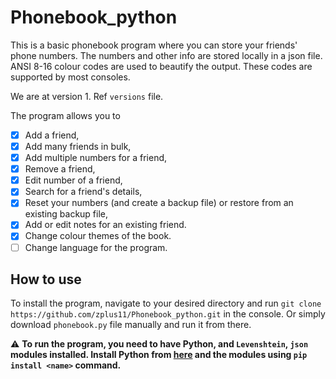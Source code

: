 # Phonebook_python
This is a basic phonebook program where you can store your friends' phone numbers. The numbers and other info are stored locally in a json file. ANSI 8-16 colour codes are used to beautify the output. These codes are supported by most consoles.

We are at version 1. Ref `versions` file.

The program allows you to
- [x] Add a friend,
- [x] Add many friends in bulk,
- [x] Add multiple numbers for a friend, 
- [x] Remove a friend,
- [x] Edit number of a friend,
- [x] Search for a friend's details,
- [x] Reset your numbers (and create a backup file) or restore from an existing backup file,
- [x] Add or edit notes for an existing friend.
- [x] Change colour themes of the book.
- [ ] Change language for the program.

## How to use
To install the program, navigate to your desired directory and run `git clone https://github.com/zplus11/Phonebook_python.git` in the console. Or simply download `phonebook.py` file manually and run it from there.

⚠️ **To run the program, you need to have Python, and `Levenshtein`, `json` modules installed. Install Python from [here](https://www.python.org/downloads/) and the modules using `pip install <name>` command.**

